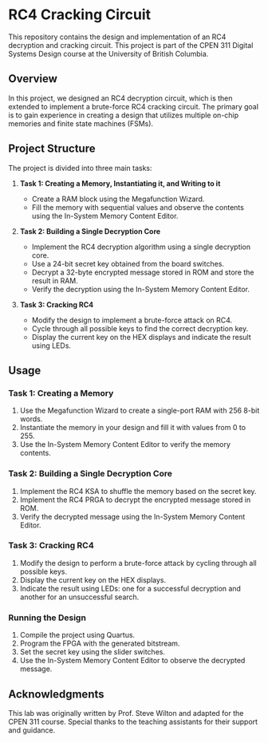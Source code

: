 # RC4 Cracking Circuit

This repository contains the design and implementation of an RC4 decryption and cracking circuit. This project is part of the CPEN 311 Digital Systems Design course at the University of British Columbia.

## Overview

In this project, we designed an RC4 decryption circuit, which is then extended to implement a brute-force RC4 cracking circuit. The primary goal is to gain experience in creating a design that utilizes multiple on-chip memories and finite state machines (FSMs).

## Project Structure

The project is divided into three main tasks:

1. **Task 1: Creating a Memory, Instantiating it, and Writing to it**
   - Create a RAM block using the Megafunction Wizard.
   - Fill the memory with sequential values and observe the contents using the In-System Memory Content Editor.

2. **Task 2: Building a Single Decryption Core**
   - Implement the RC4 decryption algorithm using a single decryption core.
   - Use a 24-bit secret key obtained from the board switches.
   - Decrypt a 32-byte encrypted message stored in ROM and store the result in RAM.
   - Verify the decryption using the In-System Memory Content Editor.

3. **Task 3: Cracking RC4**
   - Modify the design to implement a brute-force attack on RC4.
   - Cycle through all possible keys to find the correct decryption key.
   - Display the current key on the HEX displays and indicate the result using LEDs.


## Usage

### Task 1: Creating a Memory

1. Use the Megafunction Wizard to create a single-port RAM with 256 8-bit words.
2. Instantiate the memory in your design and fill it with values from 0 to 255.
3. Use the In-System Memory Content Editor to verify the memory contents.

### Task 2: Building a Single Decryption Core

1. Implement the RC4 KSA to shuffle the memory based on the secret key.
2. Implement the RC4 PRGA to decrypt the encrypted message stored in ROM.
3. Verify the decrypted message using the In-System Memory Content Editor.

### Task 3: Cracking RC4

1. Modify the design to perform a brute-force attack by cycling through all possible keys.
2. Display the current key on the HEX displays.
3. Indicate the result using LEDs: one for a successful decryption and another for an unsuccessful search.

### Running the Design

1. Compile the project using Quartus.
2. Program the FPGA with the generated bitstream.
3. Set the secret key using the slider switches.
4. Use the In-System Memory Content Editor to observe the decrypted message.


## Acknowledgments

This lab was originally written by Prof. Steve Wilton and adapted for the CPEN 311 course. Special thanks to the teaching assistants for their support and guidance.
